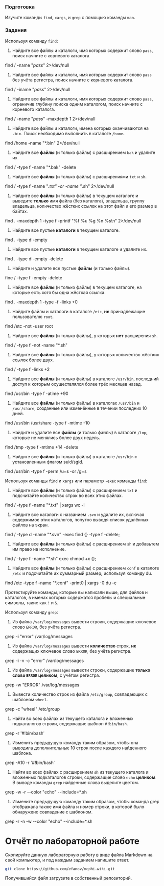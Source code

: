 ### Подготовка

Изучите команды `find`, `xargs`, и `grep` с помощью команды `man`.

### Задания

Используя команду `find`:

1. Найдите все файлы и каталоги, имя которых содержит слово `pass`, поиск начните с корневого каталога.

find / -name "*pass*" 2>/dev/null

1. Найдите все файлы и каталоги, имя которых содержит слово `pass` без учёта регистра, поиск начните с корневого каталога.

find / -iname "*pass*" 2>/dev/null

1. Найдите все файлы и каталоги, имя которых содержит слово `pass`, ограничив глубину поиска одним каталогом, поиск начните с корневого каталога.

find / -name "*pass*" -maxdepth 1 2>/dev/null

1. Найдите все файлы и каталоги, имена которых оканчиваются на `.bin`. Поиск необходимо выполнить в каталоге `/home`.

find /home -name "*.bin" 2>/dev/null

1. Найдите все **файлы** (и только файлы) с расширением `bak` и удалите их.

find / -type f -name "*.bak" -delete

1. Найдите все **файлы** (и только файлы) с расширениями `txt` и `sh`.

find / -type f -name "*.txt" -or -name "*.sh" 2>/dev/null

1. Найдите все **файлы** (и только файлы) в текущем каталоге и выведите **только** имя файла (без каталога), владельца, группу владельца, количество жёстких ссылок на этот файл и его размер в байтах.

find . -maxdepth 1 -type f -printf "%f %u %g %n %s\n" 2>/dev/null

1. Найдите все пустые **каталоги** в текущем каталоге.

find . -type d -empty

1. Найдите все пустые **каталоги** в текущем каталоге и удалите их.

find . -type d -empty -delete

1. Найдите и удалите все пустые **файлы** (и только файлы).

fine / -type f -empty -delete

1. Найдите все **файлы** (и только файлы) в текущем каталоге, на которые есть хотя бы одна жёсткая ссылка.

find . -maxdepth 1 -type -f -links +0

1. Найдите файлы и каталоги в каталоге `/etc`, **не** принадлежащие пользователю `root`.

find /etc -not -user root

1. Найдите все **файлы** (и только файлы), у которых **нет** расширения `sh`.

find / -type f -not -name "*.sh"

1. Найдите все **файлы** (и только файлы), у которых количество жёстких ссылок более 
двух.

find / -type f -links +2

1. Найдите все **файлы** (и только файлы) в каталоге `/usr/bin`, последний доступ к которым осуществлялся более трёх месяцев назад.

find /usr/bin -type f -atime +90

1. Найдите все **файлы** (и только файлы) в каталогах `/usr/bin` и `/usr/share`, созданные или изменённые в течении последних 10 дней.

find /usr/bin /usr/share -type f -mtime -10

1. Найдите и удалите все **файлы** (и только файлы) в каталоге `/tmp`, которые не менялись более двух недель.

find /tmp -type f -mtime  +14 -delete

1. Найдите все **файлы** (и только файлы) в каталоге `/usr/bin` с установленным флагом suid/sgid.

find /usr/bin -type f -perm /u=s -or /g=s

Используя команды `find` и `xargs` или параметр `-exec` команды `find`:

1. Найдите все **файлы** (и только файлы) с расширением `txt` и подсчитайте количество строк во всех этих файлах.

find / -type f -name "*.txt" | xargs wc -l

1. Найдите все каталоги с названием `.svn` и удалите их, включая содержимое этих каталогов, попутно выводя список удалённых файлов на экран.

find / -type d -name "*.svn" -exec find {} -type f -delete;

1. Найдите все **файлы** (и только файлы) с расширением `sh` и добавьтем им право на исполнение.

find / -type f -name "*.sh" exec chmod +x {};

1. Найдите все **файлы** (и только файлы) с расширением `conf` в каталоге `/etc` и подсчитайте их суммарный размер, используя команду du.

find /etc -type f -name "*.conf" -print0 | xargs -0 du -c

Протестируйте команды, которые вы написали выше, для файлов и каталогов, в именах которых содержатся пробелы и специальные символы, такие как `!` и `&`.

Используя команду `grep`:

1. Из файла `/var/log/messages` вывести строки, содержащие ключевое слово `ERROR`, без учёта регистра.

grep -i "error" /var/log/messages

1. Из файла `/var/log/messages` вывести **количество** строк, **не** содержащих ключевое слово `ERROR`, без учёта регистра.

grep -i -v -c "error" /var/log/messages

1. Из файла `/var/log/messages` вывести строки, содержащие **только слово `ERROR` целиком**, с учётом регистра.

grep -w "ERROR" /var/log/messages

1. Вывести количество строк из файла `/etc/group`, совпадающих с шаблоном `wheel`.

grep -c "wheel" /etc/group

1. Найти во всех файлах из текущего каталога и вложенных подкаталогов строки, содержащие шаблон `#!bin/bash`.

grep -r '#!bin/bash'

1. Изменить предыдущую команду таким образом, чтобы она выводила дополнительные 10 строк после каждого найденного шаблона.

grep -A10 -r '#!bin/bash'

1. Найти во всех файлах с расширением `sh` из текущего каталога и вложенных подкаталогов строки, содержащие слово `echo` **целиком**. В выводе команды `grep` найденные слова выделите цветом.

grep -w -r --color "echo" --include=*.sh

1. Измените предыдущую команду таким образом, чтобы команда grep отображала также имя файла и номер строки, в которой было обнаружено совпадение с шаблоном.

grep -r -n -w --color "echo" --include=*.sh

# Отчёт по лабораторной работе

Скопируйте данную лабораторную работу в виде файла Markdown на свой компьютер, и под каждым заданием напишите ответ.

```sh
git clone https://github.com/efanov/mephi.wiki.git
```

Получившийся файл загрузите в собственный репозиторий.
